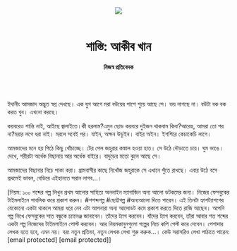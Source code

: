 <div align=center>
<img src=https://images.prothomalo.com/prothomalo-bangla/2021-01/1d75151c-eff9-4e9f-ac28-aebc4618d00f/palo_bangla_og.png />
<br><br>
<h1>শাস্তি: আকীব খান</h1> 
<h4>নিজস্ব প্রতিবেদক</h4>
<br><br>
</div>

ইদানীং আমজাদ অদ্ভুত স্বপ্ন দেখছে। এক যুগ আগে মরা বউয়ের পাশে শুয়ে আছে সে। ভয় লাগছে না। বউটা বক বক করত খুব। এখনো করছে।

কয়বরেও শান্তি নাই, আইছে জ্বালাইতে।কী হরলাম?এমুন ছোড কয়বরে দুইজন থাকবাম কিবা?আরেহ, আমরা তো পর না?মরার লগে ধরা নাই। মরলে সবেই পর। যাইন, অক্ষন উডুইন। বাইর অইন। ইশশিরে কেচাকেচি লাগে।

আমজাদের মনে হয় পিঠে কিছু খোঁচাচ্ছে। টের পেল জহুরার কঙ্কাল হওয়া হাত। সে উঠে দৌড়াতে চায়। ঘুম ভাঙে।দেখে, শরীরটা অর্ধেক বিছানায় আর অর্ধেক বাইরে। বাদুড়ের মতো ঝুলে আছে সে।

আমজাদের বিছানার নিচে পাকা করা। গ্রামবাসীর কাছে নিখোঁজ জহুরাকে সে এখানে পুঁতে রাখছে। এবার উঠে বসে প্রথমেই ভাবল, বেডিরে এইহানতে সরান লাগব...।

[নিয়ম: ১০০ শব্দের গল্প লিখুন প্রথম আলোর সাহিত্য অনলাইন ম্যাগাজিন অন্য আলো ডটকমের জন্য। নিজের ফেসবুকের টাইমলাইনে পাবলিক করে প্রকাশ করুন। #শশব্দগল্প #ছোট্টগল্প #অন্যআলো দিতে পারেন। এই তিনটা হ্যাশট্যাশগের যেকোনো একটা থাকলে আমরা ধরে নেব এটা আপনারা অন্য আলোডট কমে প্রকাশ করতে দিতে রাজি আছেন। আপনি গল্প লিখে ফেসবুকের সাত বন্ধুকে চ্যালেঞ্জ জানাবেন। তাঁদের ট্যাগ করবেন। যাঁদের ট্যাগ করবেন, তাঁরা আবার শত শব্দের একটা গল্প নিজেদের টাইমলাইনে পোস্ট করবেন। আর নিয়মকানুনগুলো গল্পের নিচে কপি পেস্ট করে দেবেন। পেশাদার লেখক হতে হবে, এমন নয়। বরং নতুন প্রতিভা, নতুন লেখক লেখা শুরু করুক...। কেউ সরাসরিও লেখা পাঠাতে পারেন: [email protected] [email protected]]

